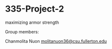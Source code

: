 # 335-Project-2
maximizing armor strength


Group members:

Chanmolita Nuon molitanuon36@csu.fullerton.edu
